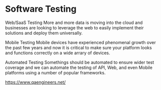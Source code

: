 # Software Testing

Web/SaaS Testing
More and more data is moving into the cloud and businesses are looking to leverage the web to easily implement their solutions and deploy them universally.

Mobile Testing
Mobile devices have experienced phenomenal growth over the past few years and now it is critical to make sure your platform looks and functions correctly on a wide arrary of devices.

Automated Testing
Somethings should be automated to ensure wider test coverage and we can automate the testing of API, Web, and even Mobile platforms using a number of popular frameworks.



https://www.qaengineers.net/
